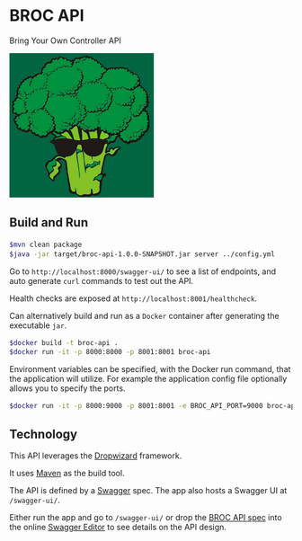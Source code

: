 # BROC API

Bring Your Own Controller API

![cool-broccoli](cool-broccoli.png)

## Build and Run

```bash
$mvn clean package
$java -jar target/broc-api-1.0.0-SNAPSHOT.jar server ../config.yml
```

Go to `http://localhost:8000/swagger-ui/` to see a list of endpoints, and auto generate `curl` commands to test out the API.

Health checks are exposed at `http://localhost:8001/healthcheck`.

Can alternatively build and run as a `Docker` container after generating the executable `jar`.

```bash
$docker build -t broc-api .
$docker run -it -p 8000:8000 -p 8001:8001 broc-api
```

Environment variables can be specified, with the Docker run command, that the application will utilize. For example the application config file optionally allows you to specify the ports.

```bash
$docker run -it -p 8000:9000 -p 8001:8001 -e BROC_API_PORT=9000 broc-api
```

## Technology

This API leverages the [Dropwizard](https://www.dropwizard.io/1.3.5/docs/) framework.

It uses [Maven](https://maven.apache.org/) as the build tool.

The API is defined by a [Swagger](https://swagger.io/) spec. The app also hosts a Swagger UI at `/swagger-ui/`.

Either run the app and go to `/swagger-ui/` or drop the [BROC API spec](./spec/api.yml) into the online [Swagger Editor](https://editor.swagger.io/) to see details on the API design.
